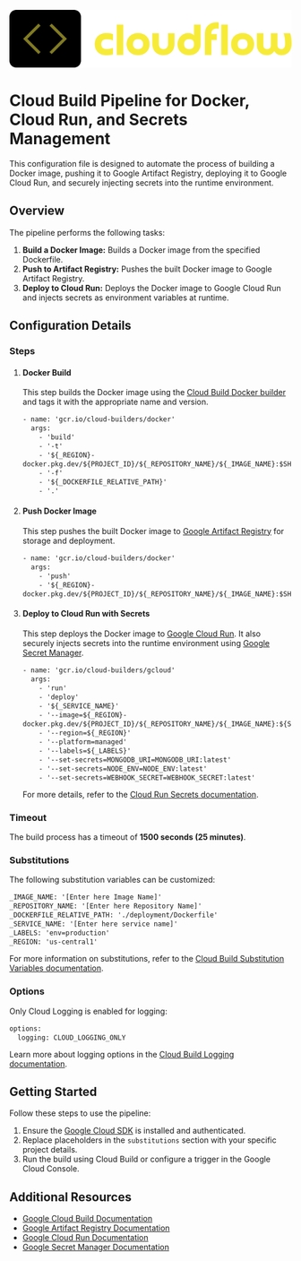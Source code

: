![img](../../assets/logo-black.png)

Cloud Build Pipeline for Docker, Cloud Run, and Secrets Management
==================================================================

This configuration file is designed to automate the process of building a Docker image, pushing it to Google Artifact Registry, deploying it to Google Cloud Run, and securely injecting secrets into the runtime environment.

Overview
--------

The pipeline performs the following tasks:

1.  **Build a Docker Image:** Builds a Docker image from the specified Dockerfile.
2.  **Push to Artifact Registry:** Pushes the built Docker image to Google Artifact Registry.
3.  **Deploy to Cloud Run:** Deploys the Docker image to Google Cloud Run and injects secrets as environment variables at runtime.

Configuration Details
---------------------

### Steps

1.  #### Docker Build
    
    This step builds the Docker image using the [Cloud Build Docker builder](https://cloud.google.com/cloud-build/docs/building/build-containers) and tags it with the appropriate name and version.
    
        
        - name: 'gcr.io/cloud-builders/docker'
          args:
            - 'build'
            - '-t'
            - '${_REGION}-docker.pkg.dev/${PROJECT_ID}/${_REPOSITORY_NAME}/${_IMAGE_NAME}:$SHORT_SHA'
            - '-f'
            - '${_DOCKERFILE_RELATIVE_PATH}'
            - '.'
              
    
2.  #### Push Docker Image
    
    This step pushes the built Docker image to [Google Artifact Registry](https://cloud.google.com/artifact-registry/docs) for storage and deployment.
    
        
        - name: 'gcr.io/cloud-builders/docker'
          args:
            - 'push'
            - '${_REGION}-docker.pkg.dev/${PROJECT_ID}/${_REPOSITORY_NAME}/${_IMAGE_NAME}:$SHORT_SHA'
              
    
3.  #### Deploy to Cloud Run with Secrets
    
    This step deploys the Docker image to [Google Cloud Run](https://cloud.google.com/run/docs). It also securely injects secrets into the runtime environment using [Google Secret Manager](https://cloud.google.com/secret-manager).
    
        
        - name: 'gcr.io/cloud-builders/gcloud'
          args:
            - 'run'
            - 'deploy'
            - '${_SERVICE_NAME}'
            - '--image=${_REGION}-docker.pkg.dev/${PROJECT_ID}/${_REPOSITORY_NAME}/${_IMAGE_NAME}:${SHORT_SHA}'
            - '--region=${_REGION}'
            - '--platform=managed'
            - '--labels=${_LABELS}'
            - '--set-secrets=MONGODB_URI=MONGODB_URI:latest'
            - '--set-secrets=NODE_ENV=NODE_ENV:latest'
            - '--set-secrets=WEBHOOK_SECRET=WEBHOOK_SECRET:latest'
              
    
    For more details, refer to the [Cloud Run Secrets documentation](https://cloud.google.com/run/docs/securing/secrets).
    

### Timeout

The build process has a timeout of **1500 seconds (25 minutes)**.

### Substitutions

The following substitution variables can be customized:

    
    _IMAGE_NAME: '[Enter here Image Name]'
    _REPOSITORY_NAME: '[Enter here Repository Name]'
    _DOCKERFILE_RELATIVE_PATH: './deployment/Dockerfile'
    _SERVICE_NAME: '[Enter here service name]'
    _LABELS: 'env=production'
    _REGION: 'us-central1'
      

For more information on substitutions, refer to the [Cloud Build Substitution Variables documentation](https://cloud.google.com/cloud-build/docs/configuring-builds/substitute-variable-values).

### Options

Only Cloud Logging is enabled for logging:

    
    options:
      logging: CLOUD_LOGGING_ONLY
      

Learn more about logging options in the [Cloud Build Logging documentation](https://cloud.google.com/cloud-build/docs/configuring-builds/logging).

Getting Started
---------------

Follow these steps to use the pipeline:

1.  Ensure the [Google Cloud SDK](https://cloud.google.com/sdk/docs/install) is installed and authenticated.
2.  Replace placeholders in the `substitutions` section with your specific project details.
3.  Run the build using Cloud Build or configure a trigger in the Google Cloud Console.

Additional Resources
--------------------

*   [Google Cloud Build Documentation](https://cloud.google.com/cloud-build/docs)
*   [Google Artifact Registry Documentation](https://cloud.google.com/artifact-registry/docs)
*   [Google Cloud Run Documentation](https://cloud.google.com/run/docs)
*   [Google Secret Manager Documentation](https://cloud.google.com/secret-manager)